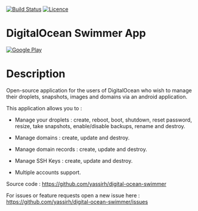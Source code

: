 [![Build Status](https://jenkins.yassirh.com/buildStatus/icon?job=DigitalOcean-Swimmer)](https://jenkins.yassirh.com/job/DigitalOcean-Swimmer/)
[![Licence](https://img.shields.io/badge/license-MIT-blue.svg)](https://raw.githubusercontent.com/yassirh/digital-ocean-swimmer/master/LICENSE.md)

# DigitalOcean Swimmer App

[![Google Play](https://cloud.githubusercontent.com/assets/16354543/11904684/0667026e-a5c2-11e5-9f53-4614cc53e01f.png)](https://play.google.com/store/apps/details?id=com.yassirh.digitalocean)

# Description

Open-source application for the users of DigitalOcean who wish to manage their droplets, snapshots, images and domains via an android application.

This application allows you to :

* Manage your droplets : create, reboot, boot, shutdown, reset password, resize, take snapshots, enable/disable backups, rename and destroy.

* Manage domains : create, update and destroy.

* Manage domain records : create, update and destroy.

* Manage SSH Keys : create, update and destroy.

* Multiple accounts support.

Source code : https://github.com/yassirh/digital-ocean-swimmer

For issues or feature requests open a new issue here : https://github.com/yassirh/digital-ocean-swimmer/issues
